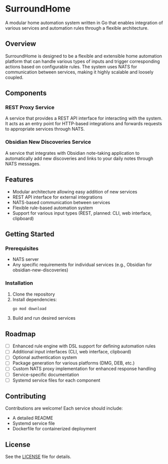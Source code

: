 # SurroundHome

A modular home automation system written in Go that enables integration of various services and automation rules through a flexible architecture.

## Overview

SurroundHome is designed to be a flexible and extensible home automation platform that can handle various types of inputs and trigger corresponding actions based on configurable rules. The system uses NATS for communication between services, making it highly scalable and loosely coupled.

## Components

### REST Proxy Service
A service that provides a REST API interface for interacting with the system. It acts as an entry point for HTTP-based integrations and forwards requests to appropriate services through NATS.

### Obsidian New Discoveries Service
A service that integrates with Obsidian note-taking application to automatically add new discoveries and links to your daily notes through NATS messages.

## Features

- Modular architecture allowing easy addition of new services
- REST API interface for external integrations
- NATS-based communication between services
- Flexible rule-based automation system
- Support for various input types (REST, planned: CLI, web interface, clipboard)

## Getting Started

### Prerequisites

- NATS server
- Any specific requirements for individual services (e.g., Obsidian for obsidian-new-discoveries)

### Installation

1. Clone the repository
2. Install dependencies:
   ```bash
   go mod download
   ```
3. Build and run desired services

## Roadmap

- [ ] Enhanced rule engine with DSL support for defining automation rules
- [ ] Additional input interfaces (CLI, web interface, clipboard)
- [ ] Optional authentication system
- [ ] Package generation for various platforms (DMG, DEB, etc.)
- [ ] Custom NATS proxy implementation for enhanced response handling
- [ ] Service-specific documentation
- [ ] Systemd service files for each component

## Contributing

Contributions are welcome! Each service should include:
- A detailed README
- Systemd service file
- Dockerfile for containerized deployment

## License

See the [LICENSE](LICENSE) file for details.

